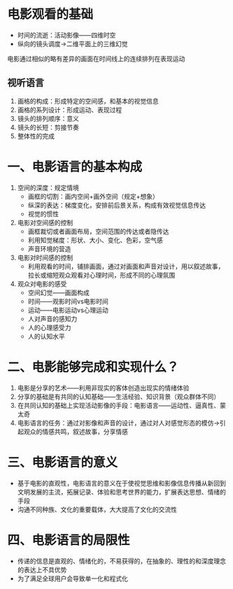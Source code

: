 # 电影观看的基础

- 时间的流逝：活动影像——四维时空
- 纵向的镜头调度→二维平面上的三维幻觉

电影通过相似的略有差异的画面在时间线上的连续排列在表现运动

## 视听语言

1. 画格的构成：形成特定的空间感，和基本的视觉信息
2. 画格的系列设计：形成运动、表现过程
3. 镜头的排列顺序：意义
4. 镜头的长短：剪接节奏
5. 整体性的完成

# 一、电影语言的基本构成

1. 空间的深度：规定情境
    - 画框的切割：画内空间+画外空间（规定+想象）
    - 纵深的表达：梯度变化，安排前后景关系，构成有效视觉信息传达
    - 视觉的惯性
2. 电影对空间感的控制
    - 画框裁切或者画面布局，空间范围的传达或者隐传达
    - 利用知觉梯度：形状、大小、变化、色彩，空气感
    - 声音环境的营造
3. 电影对时间感的控制
    - 利用观看的时间，铺排画面，通过对画面和声音对设计，用以叙述故事，拉长或缩短观众观看对心理时间，形成不同的心理氛围
4. 观众对电影的感受
    - 空间幻觉——画面构成
    - 时间——观影时间vs电影时间
    - 运动——电影运动vs心理运动
    - 人对声音的感知力
    - 人的心理感受力
    - 人的认知水平

# 二、电影能够完成和实现什么？

1. 电影是分享的艺术——利用非现实的客体创造出现实的情绪体验
2. 分享的基础是有共同的认知基础——生活经验、知识背景（观众群体不同）
3. 在共同认知的基础上实现活动影像的手段：电影语言——运动性、逼真性、蒙太奇
4. 电影语言的任务：通过对影像和声音的设计，通过对人对感觉形态的模仿→引起观众的情感共鸣，叙述故事，分享情感

# 三、电影语言的意义

- 基于电影的直观性，电影语言的意义在于使视觉思维和影像信息传播从新回到文明发展的主流，拓展记录、体验和思考世界的能力，扩展表达思想、情绪的手段
- 沟通不同种族、文化的重要载体，大大提高了文化的交流性

# 四、电影语言的局限性

- 传递的信息是直观的、情绪化的，不易获得的，在抽象的、理性的和深度理念的表达上不具优势
- 为了满足全球用户会导致单一化和程式化